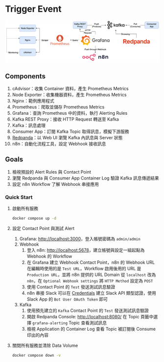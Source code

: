 # Trigger Event

![Lab Architecture](lab-arch.png)

## Components

1. cAdvisor：收集 Container 資料，產生 Prometheus Metrics
2. Node Exporter：收集機器資料，產生 Prometheus Metrics
3. Nginx：範例應用程式
4. Prometheus：爬取並儲存 Prometheus Metrics
5. Grafana：查詢 Prometheus 中的資料，執行 Alerting Rules
6. Kafka REST Proxy：接收 HTTP Request 轉送至 Kafka
7. Kafka：訊息處理
8. Consumer App：訂閱 Kafka Topic 取得訊息，模擬下游服務
9. [Redpanda](https://github.com/redpanda-data/console)：以 Web UI 瀏覽 Kafka 內訊息與 Server 狀態
10. n8n：自動化流程工具，設定 Webhook 接收訊息

## Goals

1. 檢視預設的 Alert Rules 與 Contact Point
2. 瀏覽 Redpanda 與 Consumer App Container Log 驗證 Kafka 訊息傳遞結果
3. 設定 n8n Workflow 了解 Webhook 串接應用

### Quick Start

1. 啟動所有服務

   ```bash
   docker compose up -d
   ```

2. 設定 Contact Point 與測試 Alert
   1. Grafana: <http://localhost:3000>，登入帳號密碼為 `admin/admin`
   2. Webhook
      1. 登入 n8n: [http://localhost:5678](http://localhost:5678)，建立帳號與設定一組起點為 Webhook 的 Workflow
      2. 在 Grafana 建立 Webhook Contact Point，n8n 的 Webhook URL 在編輯時使用的是 `Test URL`，Workflow 啟用後用的 URL 是 `Production URL`，並將 n8n 提供的 URL Domain 從 `localhost` 改為 `n8n`，在 `Optional Webhook settings` 將 `HTTP Method` 設定為 `POST`
      3. 使用 Contact Point 的 `Test` 發送測試訊息驗證
      4. n8n 串接 Slack 可以在 [Credentials](https://docs.n8n.io/credentials/) 建立 Slack API 類型認證，使用 Slack App 的 `Bot User OAuth Token` 即可
   3. Kafka
      1. 使用預先建立的 `Kafka` Contact Point 的 `Test` 發送測試訊息驗證
      2. 開啟 Redpanda Console: <http://localhost:8080/> 在 Topic 頁籤中選擇 `grafana-alerting` Topic 查看測試訊息
      3. 檢視 Application 的 Container Log 查看 Topic 被訂閱後 Consume 印出的內容

3. 關閉所有服務並清除 Data Volume

   ```bash
   docker compose down -v
   ```
